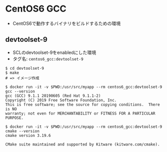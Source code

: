 # CentOS6 GCC

* CentOS6で動作するバイナリをビルドするための環境

## devtoolset-9

* SCLのdevtoolset-9をenabledにした環境
* タグ名: `centos6_gcc:devtoolset-9`

```
$ cd devtoolset-9
$ make
# => イメージ作成

$ docker run -it -v $PWD:/usr/src/myapp --rm centos6_gcc:devtoolset-9 gcc --version
gcc (GCC) 9.1.1 20190605 (Red Hat 9.1.1-2)
Copyright (C) 2019 Free Software Foundation, Inc.
This is free software; see the source for copying conditions.  There is NO
warranty; not even for MERCHANTABILITY or FITNESS FOR A PARTICULAR PURPOSE.

$ docker run -it -v $PWD:/usr/src/myapp --rm centos6_gcc:devtoolset-9 cmake --version
cmake version 3.19.6

CMake suite maintained and supported by Kitware (kitware.com/cmake).
```
